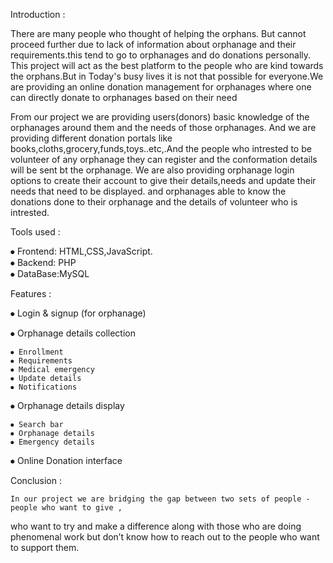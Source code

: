 Introduction :

  There are many people who thought of helping the orphans. But cannot proceed further due to lack of information about orphanage and their requirements.this tend to go to orphanages and do donations personally. This project will act as the best platform to the people who are kind towards the orphans.But in Today's busy lives it is not that possible for everyone.We are providing an online donation management for orphanages where one can directly donate to orphanages based on their need

  From our project we are providing users(donors) basic knowledge of the orphanages around them and the needs of those orphanages. And we are providing different donation portals like books,cloths,grocery,funds,toys..etc,.And the people who intrested to be volunteer of any orphanage they can register and the conformation details will be sent bt the orphanage.
  We are also providing orphanage login options to create their account to give their details,needs and update their needs that need to be displayed. and orphanages able to know the donations done to their orphanage and the details of volunteer who is intrested.


Tools used :

  ⦁	Frontend: HTML,CSS,JavaScript.  
  ⦁	Backend: PHP  
  ⦁	DataBase:MySQL


Features :

 ⦁ Login & signup (for orphanage)
 
 ⦁ Orphanage details collection
 
    ⦁ Enrollment
    ⦁ Requirements
    ⦁ Medical emergency 
    ⦁ Update details
    ⦁ Notifications 
    
 ⦁ Orphanage details display
 
    ⦁ Search bar 
    ⦁ Orphanage details 
    ⦁ Emergency details 
    
 ⦁ Online Donation interface


Conclusion :

	In our project we are bridging the gap between two sets of people - people who want to give , 
who want to try and make a difference along with those who are doing phenomenal work but don’t know how to reach out to the people who want to support them.
